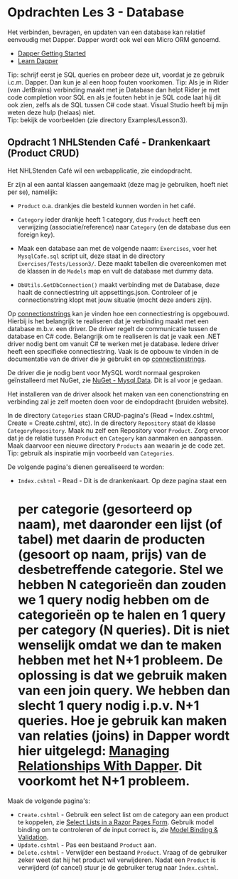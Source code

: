 # Opdrachten Les 3 - Database

Het verbinden, bevragen, en updaten van een database kan relatief eenvoudig met Dapper.
Dapper wordt ook wel een Micro ORM genoemd.

* [Dapper Getting Started](https://dapper-tutorial.net/dapper)
* [Learn Dapper](https://www.learndapper.com/)

Tip: schrijf eerst je SQL queries en probeer deze uit, voordat je ze gebruik i.c.m. Dapper. Dan kun je al een hoop fouten voorkomen.
Tip: Als je in Rider (van JetBrains) verbinding maakt met je Database dan helpt Rider je met code completion voor SQL en als je fouten hebt in je SQL code laat hij dit ook zien, 
zelfs als de SQL tussen C# code staat. Visual Studio heeft bij mijn weten deze hulp (helaas) niet.  
Tip: bekijk de voorbeelden (zie directory Examples/Lesson3).

## Opdracht 1 NHLStenden Café - Drankenkaart (Product CRUD)

Het NHLStenden Café wil een webapplicatie, zie eindopdracht. 
 
Er zijn al een aantal klassen aangemaakt (deze mag je gebruiken, hoeft niet per se), namelijk:
* `Product` o.a. drankjes die besteld kunnen worden in het café.
* `Category` ieder drankje heeft 1 category, dus `Product` heeft een verwijzing (associatie/reference) naar `Category` (en de database dus een foreign key).

* Maak een database aan met de volgende naam: `Exercises`, voer het `MysqlCafe.sql` script uit, deze staat in de directory `Exercises/Tests/Lesson3/`.
Deze maakt tabellen die overeenkomen met de klassen in de `Models` map en vult de database met dummy data.

* `DbUtils.GetDbConnection()` maakt verbinding met de Database, deze haalt de connectiestring uit appsettings.json. 
Controleer of je connectionstring klopt met jouw situatie (mocht deze anders zijn). 

Op [connectionstrings](https://www.connectionstrings.com/) kan je vinden hoe een connectiestring is opgebouwd.
Hierbij is het belangrijk te realiseren dat je verbinding maakt met een database m.b.v. een driver. De driver regelt de communicatie tussen de database en C# code.
Belangrijk om te realiseren is dat je vaak een .NET driver nodig bent om vanuit C# te werken met je database. 
Iedere driver heeft een specifieke connectiestring. Vaak is de opbouw te vinden in de documentatie van de driver die je gebruikt en op [connectionstrings](https://www.connectionstrings.com/).  

De driver die je nodig bent voor MySQL wordt normaal gesproken geïnstalleerd met NuGet, zie [NuGet - Mysql.Data](https://www.nuget.org/packages/MySql.Data/). Dit is al voor je gedaan.

Het installeren van de driver alsook het maken van een conenctionstring en verbinding zal je zelf moeten doen voor de eindopdracht (bruiden website).

In de directory `Categories` staan CRUD-pagina's (Read = Index.cshtml, Create = Create.cshtml, etc).
In de directory `Repository` staat de klasse `CategoryRepository`. 
Maak nu zelf een Repository voor `Product`. Zorg ervoor dat je de relatie tussen `Product` en `Category` kan aanmaken en aanpassen.
Maak daarvoor een nieuwe directory `Products` aan weaarin je de code zet. Tip: gebruik als inspiratie mijn voorbeeld van `Categories`.

De volgende pagina's dienen gerealiseerd te worden:
- `Index.cshtml` - Read - Dit is de drankenkaart. Op deze pagina staat een <h1> per categorie (gesorteerd op naam), met daaronder een lijst (of tabel) met daarin de producten (gesoort op naam, prijs) van de desbetreffende categorie.
Stel we hebben N categorieën dan zouden we 1 query nodig hebben om de categorieën op te halen en 1 query per category (N queries). Dit is niet wenselijk omdat we dan te maken hebben met het N+1 probleem.
De oplossing is dat we gebruik maken van een join query. We hebben dan slecht 1 query nodig i.p.v. N+1 queries. Hoe je gebruik kan maken van relaties (joins) in Dapper wordt hier uitgelegd:
[Managing Relationships With Dapper](https://www.learndapper.com/relationships). Dit voorkomt het N+1 probleem.

Maak de volgende pagina's:
- `Create.cshtml` - Gebruik een select list om de category aan een product te koppelen, zie [Select Lists in a Razor Pages Form](https://www.learnrazorpages.com/razor-pages/forms/select-lists).
Gebruik model binding om te controleren of de input correct is, zie [Model Binding & Validation](https://www.learnrazorpages.com/razor-pages/validation).  
- `Update.cshtml` - Pas een bestaand `Product` aan.     
- `Delete.cshtml` - Verwijder een bestaand `Product`. 
Vraag of de gebruiker zeker weet dat hij het product wil verwijderen. Nadat een `Product` is verwijderd (of cancel) stuur je de gebruiker terug naar `Index.cshtml`.
